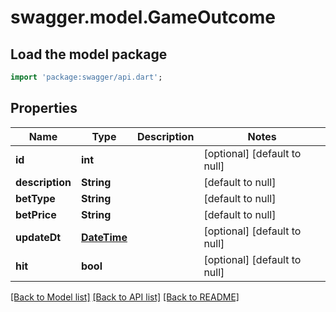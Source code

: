 # swagger.model.GameOutcome

## Load the model package
```dart
import 'package:swagger/api.dart';
```

## Properties
Name | Type | Description | Notes
------------ | ------------- | ------------- | -------------
**id** | **int** |  | [optional] [default to null]
**description** | **String** |  | [default to null]
**betType** | **String** |  | [default to null]
**betPrice** | **String** |  | [default to null]
**updateDt** | [**DateTime**](DateTime.md) |  | [optional] [default to null]
**hit** | **bool** |  | [optional] [default to null]

[[Back to Model list]](../README.md#documentation-for-models) [[Back to API list]](../README.md#documentation-for-api-endpoints) [[Back to README]](../README.md)



